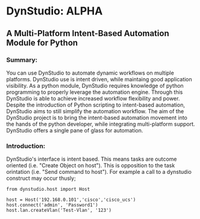 # DynStudio: ALPHA
## A Multi-Platform Intent-Based Automation Module for Python

### Summary:
You can use DynStudio to automate dynamic workflows on multiple platforms. DynStudio use is intent driven, while maintaing good application visibility. As a python module, DynStudio requires knowledge of python programming to properly leverage the automation engine. Through this DynStudio is able to achieve increased workflow flexibility and power. Despite the introduction of Python scripting to intent-based automation, DynStudio aims to still simplify the automation workflow.
The aim of the DynStudio project is to bring the intent-based automation movement into the hands of the python developer, while integrating multi-platform support. DynStudio offers a single pane of glass for automation.

### Introduction:
DynStudio's interface is intent based. This means tasks are outcome oriented (i.e. "Create Object on host"). This is opposition to the task orintation (i.e. "Send command to host"). For example a call to a dynstudio construct may occur thusly;
```
from dynstudio.host import Host

host = Host('192.168.0.101','cisco','cisco_ucs')
host.connect('admin', 'Password1')
host.lan.createVlan('Test-Vlan', '123')
```

